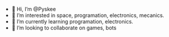 - 👋 Hi, I’m @Pyskee
- 👀 I’m interested in space, programation, electronics, mecanics.
- 🌱 I’m currently learning programation, electronics.
- 💞️ I’m looking to collaborate on games, bots 

<!---
Peesky/Peesky is a ✨ special ✨ repository because its `README.md` (this file) appears on your GitHub profile.
You can click the Preview link to take a look at your changes.
--->
